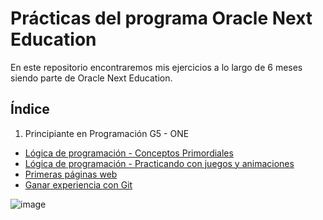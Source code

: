 # Prácticas del programa Oracle Next Education

En este repositorio encontraremos mis ejercicios a lo largo de 6 meses siendo parte de Oracle Next Education. 

## Índice
1. Principiante en Programación G5 - ONE
  - [Lógica de programación - Conceptos Primordiales](/L%C3%B3gica%20de%20programaci%C3%B3n-Conceptos%20primordiales/README.md)
  - [Lógica de programación - Practicando con juegos y animaciones](/L%C3%B3gica%20de%20programaci%C3%B3n-Practicando%20con%20juegos%20y%20animaciones/README.md)
  - [Primeras páginas web](/Primeras%20p%C3%A1ginas%20web/README.md)
  - [Ganar experiencia con Git](/Gana%20experiencia%20con%20Git/README.md)



![image](https://user-images.githubusercontent.com/92195194/230744636-db700fb7-040f-420c-ae85-978fccf6af0f.png)
